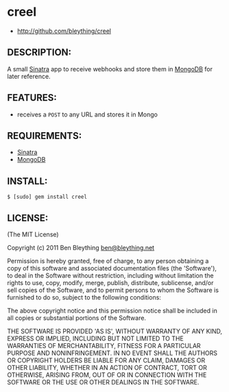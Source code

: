 # creel

* http://github.com/bleything/creel

## DESCRIPTION:

A small [Sinatra][sinatra] app to receive webhooks and store them in
[MongoDB][mongodb] for later reference.

[sinatra]: http://sinatrarb.com
[mongodb]: http://mongodb.org

## FEATURES:

* receives a `POST` to any URL and stores it in Mongo

## REQUIREMENTS:

* [Sinatra][sinatra]
* [MongoDB][mongodb]

## INSTALL:

    $ [sudo] gem install creel

## LICENSE:

(The MIT License)

Copyright (c) 2011 Ben Bleything <ben@bleything.net>

Permission is hereby granted, free of charge, to any person obtaining
a copy of this software and associated documentation files (the
'Software'), to deal in the Software without restriction, including
without limitation the rights to use, copy, modify, merge, publish,
distribute, sublicense, and/or sell copies of the Software, and to
permit persons to whom the Software is furnished to do so, subject to
the following conditions:

The above copyright notice and this permission notice shall be included
in all copies or substantial portions of the Software.

THE SOFTWARE IS PROVIDED 'AS IS', WITHOUT WARRANTY OF ANY KIND,
EXPRESS OR IMPLIED, INCLUDING BUT NOT LIMITED TO THE WARRANTIES OF
MERCHANTABILITY, FITNESS FOR A PARTICULAR PURPOSE AND NONINFRINGEMENT.
IN NO EVENT SHALL THE AUTHORS OR COPYRIGHT HOLDERS BE LIABLE FOR ANY
CLAIM, DAMAGES OR OTHER LIABILITY, WHETHER IN AN ACTION OF CONTRACT,
TORT OR OTHERWISE, ARISING FROM, OUT OF OR IN CONNECTION WITH THE
SOFTWARE OR THE USE OR OTHER DEALINGS IN THE SOFTWARE.
